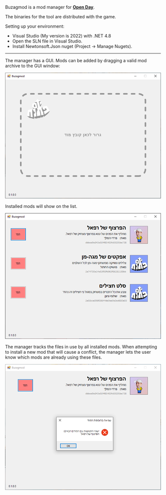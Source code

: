 Buzagmod is a mod manager for **[Open Day](https://store.steampowered.com/app/1029650/)**.

The binaries for the tool are distributed with the game.

Setting up your environment:
- Visual Studio (My version is 2022) with .NET 4.8
- Open the SLN file in Visual Studio.
- Install Newtonsoft.Json nuget (Project -> Manage Nugets).

---------------------------------------

The manager has a GUI. 
Mods can be added by dragging a valid mod archive to the GUI window:

![](./preview/1.PNG)



Installed mods will show on the list.

![](./preview/2.PNG)



The manager tracks the files in use by all installed mods. 
When attempting to install a new mod that will cause a conflict, 
the manager lets the user know which mods are already using these files.

![](./preview/3.PNG)
